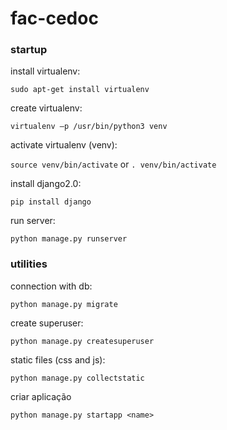 # fac-cedoc

###  startup
install virtualenv:

`sudo apt-get install virtualenv`

create virtualenv:

`virtualenv –p /usr/bin/python3 venv`

activate virtualenv (venv):

`source venv/bin/activate` or `. venv/bin/activate`

install django2.0:

`pip install django`

run server:

`python manage.py runserver` 

### utilities

connection with db:

`python manage.py migrate` 

create superuser:

`python manage.py createsuperuser`

static files (css and js):

`python manage.py collectstatic`

criar aplicação

`python manage.py startapp <name>`
